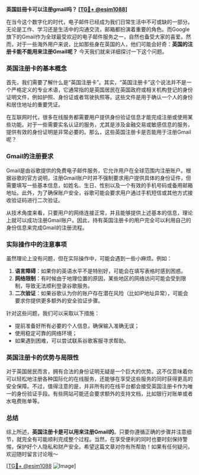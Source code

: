 **英国註冊卡可以注册gmail吗？ [[TG💪+ @esim1088](https://t.me/s/esim1088)]**

在当今这个数字化的时代，电子邮件已经成为我们日常生活中不可或缺的一部分。无论是工作、学习还是生活中的沟通交流，邮箱都扮演着重要的角色。而Google旗下的Gmail作为全球最受欢迎的电子邮件服务之一，自然也备受大家的喜爱。然而，对于一些海外用户来说，比如那些身在英国的人，他们可能会好奇：**英国的注册卡能不能用来注册Gmail呢？** 今天我们就来详细探讨一下这个问题。

### 英国注册卡的基本概念

首先，我们需要了解什么是“英国注册卡”。其实，“英国注册卡”这个说法并不是一个严格定义的专业术语，它通常指的是英国居民在英国政府或相关机构登记的身份证明文件，例如护照、身份证或者驾驶执照等。这些文件是用于确认一个人的身份和居住地址的重要凭证。

在互联网时代，很多在线服务都需要用户提供身份验证信息才能完成注册或使用某些功能。对于一些需要实名认证的服务，尤其是涉及金融交易或敏感信息的服务，提供有效的身份证明是非常必要的。那么，这些英国注册卡是否能用于注册Gmail呢？

### Gmail的注册要求

Gmail是由谷歌提供的免费电子邮件服务，它允许用户在全球范围内注册账户。根据谷歌的官方说明，注册Gmail账户时并不强制要求用户提供具体的身份证件，但需要填写一些基本信息，如姓名、生日、性别以及一个有效的手机号码或备用邮箱地址。此外，为了确保账户安全，谷歌可能会要求用户通过手机短信或其他方式接收验证码进行二次验证。

从技术角度来看，只要用户的网络连接正常，并且能够提供上述基本的信息，理论上就可以成功注册Gmail账户。因此，持有英国注册卡的用户完全可以利用自己的身份信息来完成Gmail的注册流程。

### 实际操作中的注意事项

虽然理论上没有问题，但在实际操作中，可能会遇到一些小麻烦。例如：

1. **语言障碍**：如果你的英语水平不是特别好，可能会在填写表格时感到困惑。
2. **网络限制**：有时候由于地理位置的原因，某些地区的网络访问可能会受到限制，导致无法顺利登录谷歌服务。
3. **二次验证**：如果谷歌认为你的账户存在潜在风险（比如IP地址异常），可能会要求你提供更多额外的安全验证步骤。

针对这些问题，我们可以采取以下措施：

- 提前准备好所有必要的个人信息，确保输入准确无误；
- 使用稳定可靠的网络环境；
- 如果遇到困难，可以尝试联系谷歌客服寻求帮助。

### 英国注册卡的优势与局限性

对于英国居民而言，拥有合法的身份证明无疑是一个巨大的优势。这不仅意味着你可以轻松地注册各种国际化的在线服务，还能够在享受这些服务的同时获得更高的安全保障。不过，值得注意的是，并非所有的在线平台都会接受英国注册卡作为唯一的身份验证手段。有些网站可能还会要求额外的支持文档，比如银行对账单或者水电费账单等。

### 总结

综上所述，**英国注册卡是可以用来注册Gmail的**。只要你遵循正确的步骤并注意细节，就完全有可能顺利完成整个过程。当然，在享受便利的同时也要时刻保持警惕，保护好个人隐私和财产安全。希望这篇文章对你有所帮助！如果有任何疑问，欢迎随时留言讨论哦～

[[TG💪+ @esim1088](https://t.me/s/esim1088) ![Image](https://i.postimg.cc/4NQfJmqS/Snipaste-2025-05-13-00-14-12.png)]